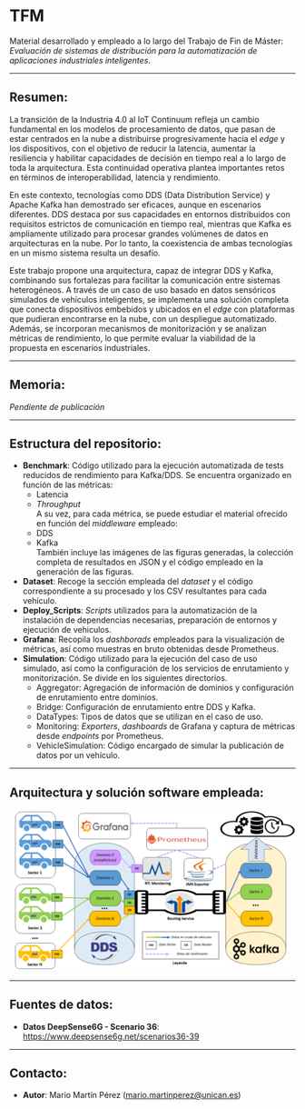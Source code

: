 # TFM
Material desarrollado y empleado a lo largo del Trabajo de Fin de Máster: *Evaluación de sistemas de distribución para la automatización de aplicaciones industriales inteligentes*.

------------------------------------------

## Resumen:

La transición de la Industria 4.0 al IoT Continuum refleja un cambio fundamental en los modelos de procesamiento de datos, que pasan de estar centrados en la nube a distribuirse progresivamente hacia el *edge* y los dispositivos, con el objetivo de reducir la latencia, aumentar la resiliencia y habilitar capacidades de decisión en tiempo real a lo largo de toda la arquitectura. Esta continuidad operativa plantea importantes retos en términos de interoperabilidad, latencia y rendimiento.

En este contexto, tecnologías como DDS (Data Distribution Service) y Apache Kafka han demostrado ser eficaces, aunque en escenarios diferentes. DDS destaca por sus capacidades en entornos distribuidos con requisitos estrictos de comunicación en tiempo real, mientras que Kafka es ampliamente utilizado para procesar grandes volúmenes de datos en arquitecturas en la nube. Por lo tanto, la coexistencia de ambas tecnologías en un mismo sistema resulta un desafío.

Este trabajo propone una arquitectura, capaz de integrar DDS y Kafka, combinando sus fortalezas para facilitar la comunicación entre sistemas heterogéneos. A través de un caso de uso basado en datos sensóricos simulados de vehículos inteligentes, se implementa una solución completa que conecta dispositivos embebidos y ubicados en el *edge* con plataformas que pudieran encontrarse en la nube, con un despliegue automatizado. Además, se incorporan mecanismos de monitorización y se analizan métricas de rendimiento, lo que permite evaluar la viabilidad de la propuesta en escenarios industriales.

------------------------------------------
## Memoria:

*Pendiente de publicación*

------------------------------------------

## Estructura del repositorio:
* **Benchmark**: Código utilizado para la ejecución automatizada de tests reducidos de rendimiento para Kafka/DDS. Se encuentra organizado en función de las métricas:
  - Latencia
  - *Throughput*  
A su vez, para cada métrica, se puede estudiar el material ofrecido en función del *middleware* empleado:
  - DDS
  - Kafka  
También incluye las imágenes de las figuras generadas, la colección completa de resultados en JSON y el código empleado en la generación de las figuras.
* **Dataset**: Recoge la sección empleada del *dataset* y el código correspondiente a su procesado y los CSV resultantes para cada vehículo.
* **Deploy_Scripts**: *Scripts* utilizados para la automatización de la instalación de dependencias necesarias, preparación de entornos y ejecución de vehiculos.
* **Grafana**: Recopila los *dashborads* empleados para la visualización de métricas, así como muestras en bruto obtenidas desde Prometheus.
* **Simulation**: Código utilizado para la ejecución del caso de uso simulado, así como la configuración de los servicios de enrutamiento y monitorización. Se divide en los siguientes directorios.
  - Aggregator: Agregación de información de dominios y configuración de enrutamiento entre dominios.
  - Bridge: Configuración de enrutamiento entre DDS y Kafka.
  - DataTypes: Tipos de datos que se utilizan en el caso de uso.
  - Monitoring: *Exporters*, *dashboards* de Grafana y captura de métricas desde *endpoints* por Prometheus.
  - VehicleSimulation: Código encargado de simular la publicación de datos por un vehículo.

------------------------------------------

## Arquitectura y solución software empleada:


![](Arquitectura-SolucionSwPropuesta.png)

------------------------------------------

## Fuentes de datos:
* **Datos DeepSense6G - Scenario 36**: https://www.deepsense6g.net/scenarios36-39

------------------------------------------

## Contacto:
* **Autor**: Mario Martín Pérez (mario.martinperez@unican.es)
